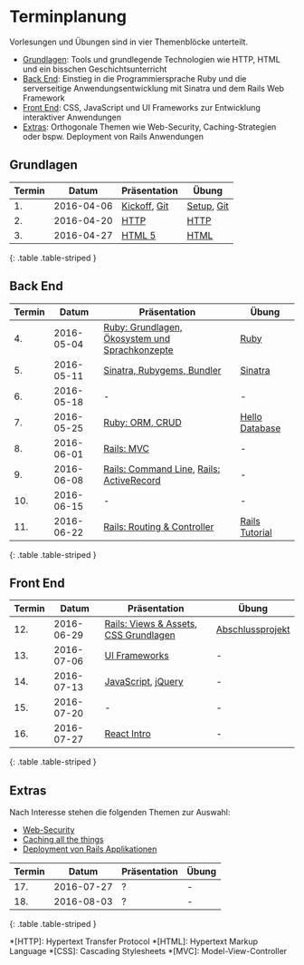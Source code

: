 # Terminplanung

Vorlesungen und Übungen sind in vier Themenblöcke unterteilt.

* [Grundlagen](#grundlagen): Tools und grundlegende Technologien wie HTTP, HTML und ein bisschen Geschichtsunterricht
* [Back End](#back-end): Einstieg in die Programmiersprache Ruby und die serverseitige Anwendungsentwicklung mit Sinatra und dem Rails Web Framework
* [Front End](#front-end): CSS, JavaScript und UI Frameworks zur Entwicklung interaktiver Anwendungen
* [Extras](#extras): Orthogonale Themen wie Web-Security, Caching-Strategien oder bspw. Deployment von Rails Anwendungen


## Grundlagen

| Termin | Datum      | Präsentation                                                                  | Übung
|--------|------------|-------------------------------------------------------------------------------|-------
| 1.     | 2016-04-06 | [Kickoff](slides/01-kickoff.html), [Git](slides/02-git.html)                  | [Setup](exercises/setup/dev-env.html), [Git](exercises/setup/git.html)
| 2.     | 2016-04-20 | [HTTP](slides/03-http.html)                                                   | [HTTP](exercises/02-http.html)
| 3.     | 2016-04-27 | [HTML 5](slides/05-html5.html)                                                | [HTML](exercises/03-html.html)
{: .table .table-striped }


## Back End

| Termin | Datum      | Präsentation                                                                   | Übung
|--------|------------|--------------------------------------------------------------------------------|-------
| 4.     | 2016-05-04 | [Ruby: Grundlagen, Ökosystem und Sprachkonzepte](slides/05-ruby.html)          | [Ruby](exercises/04-ruby.html)
| 5.     | 2016-05-11 | [Sinatra, Rubygems, Bundler](slides/06-sinatra-rubygems-bundler.html)          | [Sinatra](exercises/05-hello-sinatra.html)
| 6.     | 2016-05-18 | -                                                                              | -
| 7.     | 2016-05-25 | [Ruby: ORM, CRUD](slides/07-ruby-orm-crud.html)                                | [Hello Database](exercises/06-hello-datamapper.html)
| 8.     | 2016-06-01 | [Rails: MVC](slides/08-rails-mvc.html)                                         | -
| 9.     | 2016-06-08 | [Rails: Command Line](slides/09-rails-cli.html), [Rails: ActiveRecord](slides/10-rails-activerecord.html) | -
| 10.    | 2016-06-15 | -                                                                              | -
| 11.    | 2016-06-22 | [Rails: Routing & Controller](slides/11-rails-routing-controller.html)         | [Rails Tutorial](exercises/07-rails-tutorial.html)
{: .table .table-striped }


## Front End

| Termin | Datum      | Präsentation                                                                                            | Übung
|--------|------------|---------------------------------------------------------------------------------------------------------|-------
| 12.    | 2016-06-29 | [Rails: Views & Assets](slides/12-rails-views-assets.html), [CSS Grundlagen](slides/12-css-basics.html) | [Abschlussprojekt](exercises/08-abschlussprojekt.html)
| 13.    | 2016-07-06 | [UI Frameworks](slides/13-ui-frameworks.html)                                                           | -
| 14.    | 2016-07-13 | [JavaScript](slides/14-javascript.html), [jQuery](slides/15-jquery.html)                                | -
| 15.    | 2016-07-20 | -                                                                                                       | -
| 16.    | 2016-07-27 | [React Intro](slides/16-react-intro.html)                                                               | -
{: .table .table-striped }

## Extras

Nach Interesse stehen die folgenden Themen zur Auswahl:

* [Web-Security](slides/web-security.html)
* [Caching all the things](slides/caching.html)
* [Deployment von Rails Applikationen](slides/rails-deployment.html)


| Termin | Datum      | Präsentation                                                                   | Übung
|--------|------------|--------------------------------------------------------------------------------|-------
| 17.    | 2016-07-27 | ? | -
| 18.    | 2016-08-03 | ? | -
{: .table .table-striped }


*[HTTP]: Hypertext Transfer Protocol
*[HTML]: Hypertext Markup Language
*[CSS]: Cascading Stylesheets
*[MVC]: Model-View-Controller
